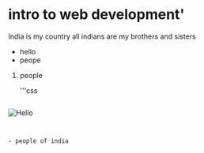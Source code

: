 # intro to web development'

India is my country all indians are my brothers and sisters

- hello
- peope

1. people

   '''css
   

   ```css
  <img
   class="peacock"
   src="https://images.unsplash.com/photo-1433086966358-54859d0ed716?w=500&auto=format&fit=crop&q=60&ixlib=rb-4.0.3&ixid=M3wxMjA3fDB8MHxzZWFyY2h8Mnx8bmF0dXJlfGVufDB8fDB8fHww"
   alt="Hello">
   ```


   - people of india

   
